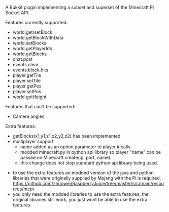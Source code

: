 A Bukkit plugin implementing a subset and superset of the Minecraft Pi Socket API.

Features currently supported:
 - world.get/setBlock
 - world.getBlockWithData
 - world.setBlocks
 - world.getPlayerIds
 - world.getBlocks
 - chat.post
 - events.clear
 - events.block.hits
 - player.getTile
 - player.setTile
 - player.getPos
 - player.setPos
 - world.getHeight

Features that can't be supported:
 - Camera angles

Extra features:
 - getBlocks(x1,y1,z1,x2,y2,z2) has been implemented
 - multiplayer support
   - name added as an option parameter to player.# calls
   - modded minecraft.py in python api library so player "name" can be passed on Minecraft.create(ip, port, name)
   - this change does not stop standard python api library being used
* to use the extra features an modded version of the java and python libraries that were originally supplied by Mojang with the Pi is required, https://github.com/zhuowei/RaspberryJuice/tree/master/src/main/resources/mcpi
* you only need the modded libraries to use the extra features, the original libraries still work, you just wont be able to use the extra features



